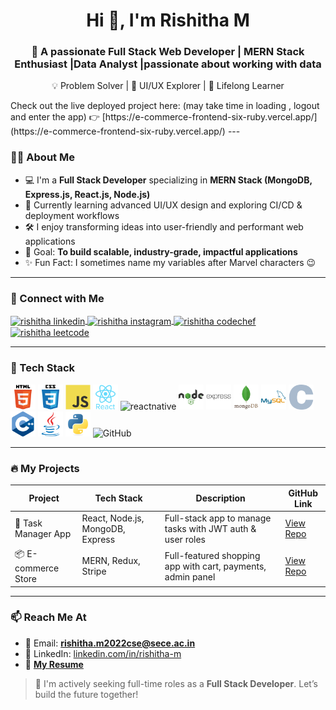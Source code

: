 <p align="right">
  <!-- <img src="profile.jpg" alt="Rishitha M" width="150" style="border-radius:50%" /> -->
</p>

<h1 align="center">Hi 👋, I'm Rishitha M</h1>
<h3 align="center">🚀 A passionate Full Stack Web Developer | MERN Stack Enthusiast |Data Analyst |passionate about working with data</h3>

<p align="center">
  💡 Problem Solver | 🎨 UI/UX Explorer | 🧠 Lifelong Learner
</p>
Check out the live deployed project here: (may take time in loading , logout and enter the app) 
👉 [https://e-commerce-frontend-six-ruby.vercel.app/](https://e-commerce-frontend-six-ruby.vercel.app/)
---

### 🧑‍💻 About Me

- 💻 I'm a **Full Stack Developer** specializing in **MERN Stack (MongoDB, Express.js, React.js, Node.js)**
- 🌱 Currently learning advanced UI/UX design and exploring CI/CD & deployment workflows
- 🛠️ I enjoy transforming ideas into user-friendly and performant web applications
- 🚀 Goal: **To build scalable, industry-grade, impactful applications**
- ✨ Fun Fact: I sometimes name my variables after Marvel characters 😉

---

### 🔗 Connect with Me

<p align="left">
  <a href="https://www.linkedin.com/in/rishitha-m/" target="blank">
    <img align="center" src="https://raw.githubusercontent.com/rahuldkjain/github-profile-readme-generator/master/src/images/icons/Social/linked-in-alt.svg" alt="rishitha linkedin" height="30" width="40" />
  </a>
  <a href="https://www.instagram.com/rishitha20__/" target="blank">
    <img align="center" src="https://raw.githubusercontent.com/rahuldkjain/github-profile-readme-generator/master/src/images/icons/Social/instagram.svg" alt="rishitha instagram" height="30" width="40" />
  </a>
  <a href="https://www.codechef.com/users/rishithacse_20" target="blank">
    <img align="center" src="https://cdn.jsdelivr.net/npm/simple-icons@3.1.0/icons/codechef.svg" alt="rishitha codechef" height="30" width="40" />
  </a>
  <a href="https://leetcode.com/u/rishitha_20/" target="blank">
    <img align="center" src="https://raw.githubusercontent.com/rahuldkjain/github-profile-readme-generator/master/src/images/icons/Social/leet-code.svg" alt="rishitha leetcode" height="30" width="40" />
  </a>
</p>

---

### 🧰 Tech Stack

<p align="left">
  <img src="https://raw.githubusercontent.com/devicons/devicon/master/icons/html5/html5-original-wordmark.svg" alt="html5" height="40"/>
  <img src="https://raw.githubusercontent.com/devicons/devicon/master/icons/css3/css3-original-wordmark.svg" alt="css3" height="40"/>
  <img src="https://raw.githubusercontent.com/devicons/devicon/master/icons/javascript/javascript-original.svg" alt="javascript" height="40"/>
  <img src="https://raw.githubusercontent.com/devicons/devicon/master/icons/react/react-original-wordmark.svg" alt="react" height="40"/>
  <img src="https://reactnative.dev/img/header_logo.svg" alt="reactnative" height="40"/>
  <img src="https://raw.githubusercontent.com/devicons/devicon/master/icons/nodejs/nodejs-original-wordmark.svg" alt="nodejs" height="40"/>
  <img src="https://raw.githubusercontent.com/devicons/devicon/master/icons/express/express-original-wordmark.svg" alt="express" height="40"/>
  <img src="https://raw.githubusercontent.com/devicons/devicon/master/icons/mongodb/mongodb-original-wordmark.svg" alt="mongodb" height="40"/>
  <img src="https://raw.githubusercontent.com/devicons/devicon/master/icons/mysql/mysql-original-wordmark.svg" alt="mysql" height="40"/>
  <img src="https://raw.githubusercontent.com/devicons/devicon/master/icons/c/c-original.svg" alt="c" height="40"/>
  <img src="https://raw.githubusercontent.com/devicons/devicon/master/icons/cplusplus/cplusplus-original.svg" alt="cplusplus" height="40"/>
  <img src="https://raw.githubusercontent.com/devicons/devicon/master/icons/java/java-original.svg" alt="java" height="40"/>
  <img src="https://raw.githubusercontent.com/devicons/devicon/master/icons/python/python-original.svg" alt="python" height="40"/>
  <img src="https://cdn-icons-png.flaticon.com/512/25/25231.png" alt="GitHub" height="40"/>
</p>

---

### 🔥 My Projects

| Project               | Tech Stack                         | Description                                                  | GitHub Link                                                   |
|-----------------------|------------------------------------|--------------------------------------------------------------|---------------------------------------------------------------|
| 📝 Task Manager App   | React, Node.js, MongoDB, Express   | Full-stack app to manage tasks with JWT auth & user roles    | [View Repo](https://github.com/Rishitha0320/task-manager)     |
| 📦 E-commerce Store   | MERN, Redux, Stripe                | Full-featured shopping app with cart, payments, admin panel  | [View Repo](https://github.com/Rishitha0320/e-commerce-project) |

---

### 📫 Reach Me At

- 📧 Email: **rishitha.m2022cse@sece.ac.in**
- 💼 LinkedIn: [linkedin.com/in/rishitha-m](https://www.linkedin.com/in/rishitha-m/)
- 📄 **[My Resume](https://drive.google.com/drive/folders/1DBY67iSpH8cbWH9Ap698D4i4Fip2FSXG)**

> 👀 I'm actively seeking full-time roles as a **Full Stack Developer**. Let’s build the future together!
